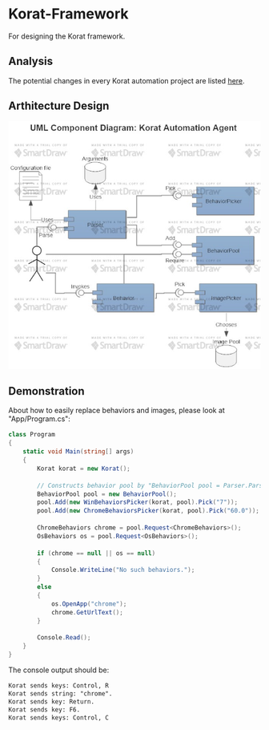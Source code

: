 # Korat-Framework
For designing the Korat framework.

## Analysis
The potential changes in every Korat automation project are listed [here](https://hackmd.io/s/SkLXwXkZb).

## Arthitecture Design
![Architecture Design](Documents/Korat-Framework-Architecture-Design.jpg)

## Demonstration
About how to easily replace behaviors and images, please look at "App/Program.cs":
```csharp
class Program
{
    static void Main(string[] args)
    {
        Korat korat = new Korat();

        // Constructs behavior pool by "BehaviorPool pool = Parser.Parse(args)" in the future.
        BehaviorPool pool = new BehaviorPool();
        pool.Add(new WinBehaviorsPicker(korat, pool).Pick("7"));
        pool.Add(new ChromeBehaviorsPicker(korat, pool).Pick("60.0"));

        ChromeBehaviors chrome = pool.Request<ChromeBehaviors>();
        OsBehaviors os = pool.Request<OsBehaviors>();

        if (chrome == null || os == null)
        {
            Console.WriteLine("No such behaviors.");
        }
        else
        {
            os.OpenApp("chrome");
            chrome.GetUrlText();
        }

        Console.Read();
    }
}
```

The console output should be:
```
Korat sends keys: Control, R
Korat sends string: "chrome".
Korat sends key: Return.
Korat sends key: F6.
Korat sends keys: Control, C
```
